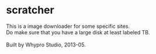 scratcher
=========
This is a image downloader for some specific sites. <br />
Do make sure that you have a large disk at least labeled TB. <br />
<br />
Built by Whypro Studio, 2013-05.
